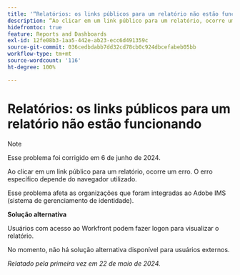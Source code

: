 ```yaml
---
title: '“Relatórios: os links públicos para um relatório não estão funcionando”'
description: “Ao clicar em um link público para um relatório, ocorre um erro. O erro específico depende do navegador utilizado. ”
hidefromtoc: true
feature: Reports and Dashboards
exl-id: 12fe08b3-1aa5-442e-ab23-ecc6d491359c
source-git-commit: 036cedbdabb7dd32cd78cb0c924dbcefabeb05bb
workflow-type: tm+mt
source-wordcount: '116'
ht-degree: 100%

---
```


# Relatórios: os links públicos para um relatório não estão funcionando

>[!NOTE]
>
>Esse problema foi corrigido em 6 de junho de 2024.

Ao clicar em um link público para um relatório, ocorre um erro. O erro específico depende do navegador utilizado.

Esse problema afeta as organizações que foram integradas ao Adobe IMS (sistema de gerenciamento de identidade).

**Solução alternativa**

Usuários com acesso ao Workfront podem fazer logon para visualizar o relatório.

No momento, não há solução alternativa disponível para usuários externos.

_Relatado pela primeira vez em 22 de maio de 2024._
